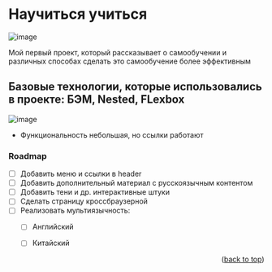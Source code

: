
# Научиться учиться

<div id="top"></div>

![image](https://user-images.githubusercontent.com/101180377/161977714-cf891c76-f667-44b8-90a2-7ee706408a35.png)

Мой первый проект, который рассказывает о самообучении и различных способах сделать это самообучение более эффективным

## Базовые технологии, которые использовались в проекте: БЭМ, Nested, FLexbox
![image](https://c.tenor.com/JdNHrW-dfq0AAAAC/%D1%8D%D1%82%D0%BE%D0%B1%D0%B0%D0%B7%D0%B0-%D0%B1%D0%B0%D0%B7%D0%B0.gif)
- Функциональность небольшая, но ссылки работают



### Roadmap
- [ ] Добавить меню и ссылки в header
- [ ] Добавить дополнительный материал с русскоязычным контентом
- [ ] Добавить тени и др. интерактивные штуки
- [ ] Сделать страницу кроссбраузерной 
- [ ] Реализовать мультиязычность:
    - [ ] Английский
    - [ ] Китайский


<p align="right">(<a href="#top">back to top</a>)</p>



